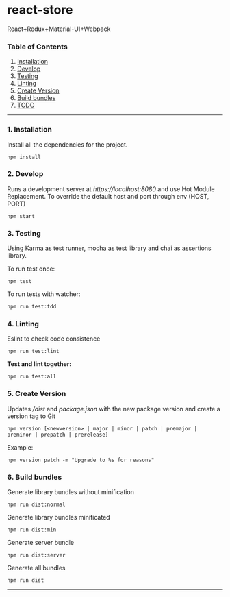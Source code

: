 # react-store
React+Redux+Material-UI+Webpack

### Table of Contents
1. [Installation](#installation)
2. [Develop](#develop)
3. [Testing](#test)
4. [Linting](#linting)
5. [Create Version](#version)
6. [Build bundles](#bundles)
7. [TODO](#todo)

---

<div id="installation"></div>

### 1. Installation

Install all the dependencies for the project.

```
npm install
```


### 2. Develop
Runs a development server at *https://localhost:8080* and use Hot Module Replacement.
To override the default host and port through env (HOST, PORT)

```
npm start
```

<div id="test"></div>

### 3. Testing
Using Karma as test runner, mocha as test library and chai as assertions library.

To run test once:
```
npm test
```

To run tests with watcher:
```
npm run test:tdd
```

<div id="linting"></div>

### 4. Linting
Eslint to check code consistence
```
npm run test:lint
```

**Test and lint together:**
```
npm run test:all
```

<div id="version"></div>

### 5. Create Version
Updates */dist* and *package.json* with the new package version and create a version tag to Git
```
npm version [<newversion> | major | minor | patch | premajor | preminor | prepatch | prerelease]
```

Example:
```
npm version patch -m "Upgrade to %s for reasons"
```

<div id="bundles"></div>

### 6. Build bundles
Generate library bundles without minification
```
npm run dist:normal
```
Generate library bundles minificated
```
npm run dist:min
```
Generate server bundle
```
npm run dist:server
```
Generate all bundles
```
npm run dist
```


---
